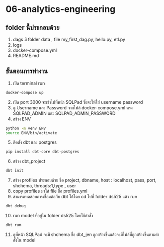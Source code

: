 # 06-analytics-engineering
## folder นี้ประกอบด้วย
1. dags มี folder data , file my_first_dag.py, hello.py, etl.py
2. logs
3. docker-compose.yml
4. README.md

## ขั้นตอนการทำงาน

1. เปิด terminal run

```sh
docker-compose up
```
2. เปิด port 3000 จะเข้าไปที่หน้า SQLPad ซึ่งจะให้ใส่ username password
3. ดู Username และ Password จากไฟล์ docker-compose.yml ตรง SQLPAD_ADMIN และ SQLPAD_ADMIN_PASSWORD
4. สร้าง ENV

```sh
python -m venv ENV
source ENV/bin/activate
```

5. ติดตั้ง dbt และ postgres

```sh
pip install dbt-core dbt-postgres
```

6. สร้าง dbt_project
```sh
dbt init
```
7. สร้าง profiles ประกอบด้วย ชื่อ project, dbname, host : localhost, pass, port, shchema, threads:1,type , user
8. copy profiles มาใส่ file ชื่อ profiles.yml
9. สามารถทดสอบการเชื่อมต่อกับ dbt ได้โดย cd ไปที่ folder ds525 แล้ว run

```sh
dbt debug
```
10. run model ที่อยู่ใน folder ds525 โดยใช้คำสั่ง
```sh
dbt run
```
11. ดูที่หน้า SQLPad จะมี shchema ชื่อ dbt_jen ถูกสร้างขึ้นแล้วจะมีไฟล์ที่ถูกสร้างขึ้นตามคำสั่งใน model
